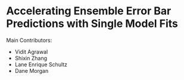 # Accelerating Ensemble Error Bar Predictions with Single Model Fits
Main Contributors:
- Vidit Agrawal
- Shixin Zhang
- Lane Enrique Schultz
- Dane Morgan

